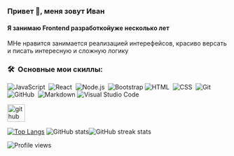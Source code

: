 ### Привет 👋, меня зовут Иван
#### Я занимаю Frontend разработкойуже несколько лет
МНе нравится занимается реализацией интерефейсов, красиво версать и писать интересную и сложную логику
### 🛠 &nbsp;Основные мои скиллы: 


![JavaScript](https://img.shields.io/badge/-JavaScript-05122A?style=flat&logo=javascript)&nbsp;
![React](https://img.shields.io/badge/-React-05122A?style=flat&logo=react)&nbsp;
![Node.js](https://img.shields.io/badge/-Node.js-05122A?style=flat&logo=node.js)&nbsp;
![Bootstrap](https://img.shields.io/badge/-Bootstrap-05122A?style=flat&logo=bootstrap&logoColor=563D7C)
![HTML](https://img.shields.io/badge/-HTML-05122A?style=flat&logo=HTML5)&nbsp;
![CSS](https://img.shields.io/badge/-CSS-05122A?style=flat&logo=CSS3&logoColor=1572B6)&nbsp;
![Git](https://img.shields.io/badge/-Git-05122A?style=flat&logo=git)&nbsp;
![GitHub](https://img.shields.io/badge/-GitHub-05122A?style=flat&logo=github)&nbsp;
![Markdown](https://img.shields.io/badge/-Markdown-05122A?style=flat&logo=markdown)
![Visual Studio Code](https://img.shields.io/badge/-Visual%20Studio%20Code-05122A?style=flat&logo=visual-studio-code&logoColor=007ACC)&nbsp;

[<img src='https://cdn.jsdelivr.net/npm/simple-icons@3.0.1/icons/github.svg' alt='github' height='40'>](https://github.com/vanichh)  

[![Top Langs](https://github-readme-stats.vercel.app/api/top-langs/?username=vanichh)](https://github.com/anuraghazra/github-readme-stats)
![GitHub stats](https://github-readme-stats.vercel.app/api?username=vanichh&show_icons=true)![GitHub streak stats](https://github-readme-streak-stats.herokuapp.com/?user=vanichh)  

![Profile views](https://gpvc.arturio.dev/vanichh)  
